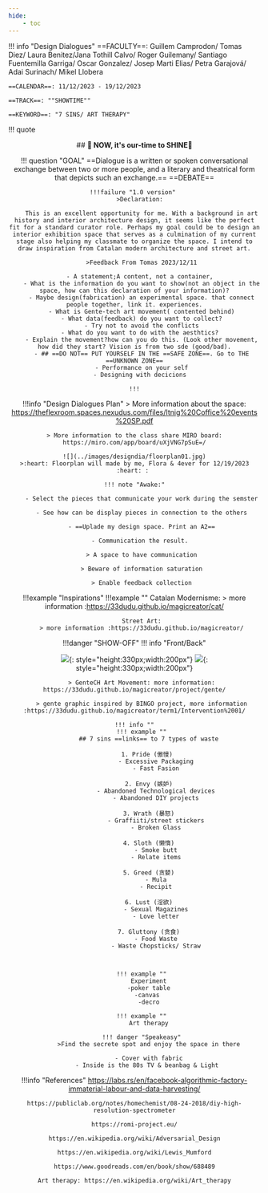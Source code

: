 ```yaml
---
hide:
    - toc
---
```

!!! info "Design Dialogues"
    ==FACULTY==: Guillem Camprodon/ Tomas Diez/ Laura Benitez/Jana Tothill Calvo/ Roger Guilemany/ Santiago Fuentemilla Garriga/ Oscar Gonzalez/ Josep Marti Elias/ Petra Garajová/ Adai Surinach/ Mikel Llobera
    
    ==CALENDAR==: 11/12/2023 - 19/12/2023

    ==TRACK==: ""SHOWTIME""

    ==KEYWORD==: "7 SINS/ ART THERAPY"


!!! quote
    <center>
    ## **:dizzy: NOW, it's our-time to SHINE:dizzy:**

!!! question "GOAL"
    ==Dialogue is a written or spoken conversational exchange between two or more people, and a literary and theatrical form that depicts such an exchange.==
    ==DEBATE==

    !!!failure "1.0 version" 
        >Declaration: 
        
        This is an excellent opportunity for me. With a background in art history and interior architecture design, it seems like the perfect fit for a standard curator role. Perhaps my goal could be to design an interior exhibition space that serves as a culmination of my current stage also helping my classmate to organize the space. I intend to draw inspiration from Catalan modern architecture and street art.
    
        >Feedback From Tomas 2023/12/11
        
        - A statement;A content, not a container, 
        - What is the information do you want to show(not an object in the space, how can this declaration of your information)?
        - Maybe design(fabrication) an experimental space. that connect people together, link it. experiences.
        - What is Gente-tech art movement( contented behind)
        - What data(feedback) do you want to collect?
        - Try not to avoid the conflicts
        - What do you want to do with the aesthtics? 
        - Explain the movement?how can you do this. (Look other movement, how did they start? Vision is from two sde (good/bad).
        - ## ==DO NOT== PUT YOURSELF IN THE ==SAFE ZONE==. Go to THE ==UNKNOWN ZONE==
        - Performance on your self
        - Designing with decicions 
    
    !!!

!!!info "Design Dialogues Plan"
    > More information about the space: https://theflexroom.spaces.nexudus.com/files/Itnig%20Coffice%20events%20SP.pdf

    > More information to the class share MIRO board:
    https://miro.com/app/board/uXjVNG7pSuE=/

    ![](../images/designdia/floorplan01.jpg)
    >:heart: Floorplan will made by me, Flora & 4ever for 12/19/2023 :heart: : 

    !!! note "Awake:"

        - Select the pieces that communicate your work during the semster

        - See how can be display pieces in connection to the others

        - ==Uplade my design space. Print an A2==

        - Communication the result. 

        > A space to have communication

        > Beware of information saturation

        > Enable feedback collection


!!!example "Inspirations"
    !!!example ""
        Catalan Modernisme:
        > more information :https://33dudu.github.io/magicreator/cat/

        Street Art:
        > more information :https://33dudu.github.io/magicreator/

!!!danger "SHOW-OFF"
    !!! info "Front/Back"
        <center>
        ![](../images/designdia/print01front.png){: style="height:330px;width:200px"}              ![](../images/designdia/print01back.png){: style="height:330px;width:200px"}   
        </center>   

        > GenteCH Art Movement: more information: https://33dudu.github.io/magicreator/project/gente/

        > gente graphic inspired by BINGO project, more information :https://33dudu.github.io/magicreator/term1/Intervention%2001/

    !!! info ""
        !!! example ""
            ## 7 sins ==links== to 7 types of waste

            1. Pride (傲慢) 
                - Excessive Packaging
                - Fast Fasion

            2. Envy (嫉妒)
                - Abandoned Technological devices
                - Abandoned DIY projects

            3. Wrath (暴怒)
                - Graffiiti/street stickers
                - Broken Glass

            4. Sloth (懒惰)
                - Smoke butt
                - Relate items

            5. Greed (贪婪)
                - Mula
                - Recipit

            6. Lust (淫欲)
                - Sexual Magazines
                - Love letter

            7. Gluttony (贪食)
                - Food Waste
                - Waste Chopsticks/ Straw



        !!! example ""
            Experiment
            -poker table
            -canvas 
            -decro

        !!! example ""
            Art therapy

        !!! danger "Speakeasy"
            >Find the secrete spot and enjoy the space in there

            - Cover with fabric
            - Inside is the 80s TV & beanbag & Light 



!!!info "References"
    https://labs.rs/en/facebook-algorithmic-factory-immaterial-labour-and-data-harvesting/

    https://publiclab.org/notes/homechemist/08-24-2018/diy-high-resolution-spectrometer

    https://romi-project.eu/

    https://en.wikipedia.org/wiki/Adversarial_Design

    https://en.wikipedia.org/wiki/Lewis_Mumford

    https://www.goodreads.com/en/book/show/688489

    Art therapy: https://en.wikipedia.org/wiki/Art_therapy